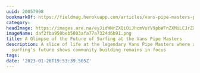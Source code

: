 ```yaml
---
uuid: 20057908
bookmarkOf: https://fieldmag.herokuapp.com/articles/vans-pipe-masters-photos-oahu-north-shore
category:
headImage: https://images.are.na/eyJidWNrZXQiOiJhcmVuYV9pbWFnZXMiLCJrZXkiOiIyMDA1NzkwOC9vcmlnaW5hbF9kYWYyZmJhOTUwYmViNTAwM2FmYTc3YTczMjRkNmI5MS5wbmciLCJlZGl0cyI6eyJyZXNpemUiOnsid2lkdGgiOjEyMDAsImhlaWdodCI6MTIwMCwiZml0IjoiaW5zaWRlIiwid2l0aG91dEVubGFyZ2VtZW50Ijp0cnVlfSwid2VicCI6eyJxdWFsaXR5Ijo5MH0sImpwZWciOnsicXVhbGl0eSI6OTB9LCJyb3RhdGUiOm51bGx9fQ==?bc=0
imageName: daf2fba950beb5003afa77a7324d6b91.png
title: A Glimpse of the Future of Surfing at the Vans Pipe Masters
description: A slice of life at the legendary Vans Pipe Masters where a glimpse at
  surfing’s future shows community building remains in focus
tags:
date: '2023-01-26T19:53:39.505Z'
---
```

